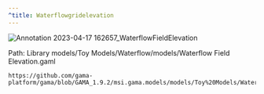```yaml
---
^title: Waterflowgridelevation
---
```


![Annotation 2023-04-17 162657_WaterflowFieldElevation](https://user-images.githubusercontent.com/4437331/232525528-c44ea29b-82fb-423e-a45a-7b32f6ca295e.png)

Path: Library models/Toy Models/Waterflow/models/Waterflow Field Elevation.gaml

```gaml reference
https://github.com/gama-platform/gama/blob/GAMA_1.9.2/msi.gama.models/models/Toy%20Models/Waterflow/models/Waterflow%20Field%20Elevation.gaml
```


